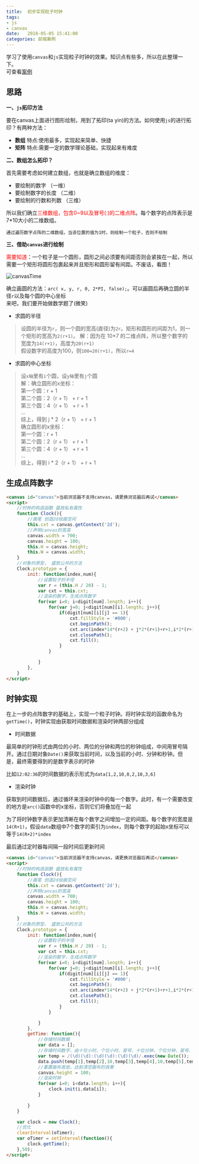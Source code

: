 ```yaml
---
title:  初步实现粒子时钟
tags:
- js
- canvas
date:   2018-05-05 15:41:00
categories: 前端案例
---
```


学习了使用``canvas``和``js``实现粒子时钟的效果。知识点有些多，所以在此整理一下。  
可查看<a href="https://hangforfreedom.github.io/some-cases/demo-6/demo.html" target="_blank">案例</a>

## 思路

<b>一、``js``拓印方法</b>    

要在canvas上面进行图形绘制，用到了拓印(ta yin)的方法。如何使用``js``的进行拓印？有两种方法：

 - <b>数组</b> 特点:使用最多，实现起来简单、快捷
 - <b>矩阵</b> 特点:需要一定的数学理论基础，实现起来有难度

<b>二、数组怎么拓印？</b>  

首先需要考虑如何建立数组，也就是确立数组的维度：

 - 要绘制的数字 （一维）
 - 要绘制数字的长度 （二维）
 - 要绘制的行数和列数 （三维）

所以我们确立<font color="red">三维数组，包含0~9以及冒号(:)的二维点阵</font>。每个数字的点阵表示是7*10大小的二维数组。  

    通过遍历数字点阵的二维数组，当该位置的值为1时，则绘制一个粒子，否则不绘制

<b>三、借助``canvas``进行绘制</b>  

<font color="red">需要知道</font>：一个粒子是一个圆形，圆形之间必须要有间距否则会紧挨在一起，所以需要一个矩形将圆形包裹起来并且矩形和圆形留有间距。不废话，看图！

<img src="https://hangforfreedom.github.io/thumbnails/canvasTime.png" alt="canvasTime">

确立画圆的方法：``arc( x, y, r, 0, 2*PI, false);``。可以画圆后再确立圆的半径``r``以及每个圆的中心坐标  
来吧，我们要开始做数学题了(微笑)

 - 求圆的半径

>设圆的半径为``r``，则一个圆的宽高(直径)为``2r``。矩形和圆形的间距为1，则一个矩形的宽高为``2(r+1)``。
  解：因为在 10*7 的二维点阵，所以整个数字的宽度为``14(r+1)``，高度为``20(r+1)``  
      假设数字的高度为100，则``100=20(r+1)``，所以``r=4``

 - 求圆的中心坐标

>设``x轴``里有``i``个圆，设``y轴``里有``j``个圆  
  解：确立圆形的x坐标：  
      第一个圆：r + 1  
      第二个圆：2（r + 1） + r + 1  
      第三个圆：4（r + 1） + r + 1  
      ...  
      综上，得到 j * 2（r + 1） + r + 1  
      确立圆形的x坐标：   
      第一个圆：r + 1  
      第二个圆：2（r + 1） + r + 1  
      第三个圆：4（r + 1） + r + 1  
      ...  
      综上，得到 i * 2（r + 1） + r + 1  
  

## 生成点阵数字

```html
<canvas id="canvas">当前浏览器不支持canvas，请更换浏览器后再试</canvas>
<script>
    //时钟的构造函数 盛放私有属性
    function Clock(){
        //画笔 创造2d绘画空间
        this.cxt = canvas.getContext('2d'); 
        //声明canvas的宽高
        canvas.width = 700;
        canvas.height = 100;
        this.H = canvas.height;
        this.W = canvas.width;
    }
    //对象的原型， 盛放公共的方法
    Clock.prototype = {
        init: function(index,num){
            //设置粒子的半径
            var r = (this.H / 20) - 1;
            var cxt = this.cxt;
            //渲染的数字，生成点阵数字
            for(var i=0; i<digit[num].length; i++){ 
                for(var j=0; j<digit[num][i].length; j++){
                    if(digit[num][i][j] == 1){
                        cxt.fillStyle = '#000';
                        cxt.beginPath();
                        cxt.arc(index*14*(r+2) + j*2*(r+1)+r+1,i*2*(r+1)+r+1,r,0,Math.PI*2,false);
                        cxt.closePath();
                        cxt.fill();
                    }
                }

            }
        },
    }
</script>
```


## 时钟实现

在上一步的点阵数字的基础上，实现一个粒子时钟。将时钟实现的函数命名为``getTime()``，时钟实现由获取时间数据和渲染时钟两部分组成

 - 时间数据

最简单的时钟形式由两位的小时、两位的分钟和两位的秒钟组成，中间用冒号隔开。通过日期对象``Date()``来获取当前时间，以及当前的小时、分钟和秒钟。但是，最终需要得到的是数字表示的时钟

比如``12:02:36``的时间数据的表示形式为``data[1,2,10,0,2,10,3,6]``

 - 渲染时钟

获取到时间数据后，通过循环来渲染时钟中的每一个数字。此时，有一个需要改变的地方是``arc()``函数中的x坐标，否则它们将叠加在一起

为了将时钟数字表示更加清晰在每个数字之间增加一定的间距。每个数字的宽度是``14(R+1)``，假设``data``数组中7个数字的索引为``index``，则每个数字的起始x坐标可以等于``14(R+2)*index``

最后通过定时器每间隔一段时间后更新时间

```html
<canvas id="canvas">当前浏览器不支持canvas，请更换浏览器后再试</canvas>
<script>
    //时钟的构造函数 盛放私有属性
    function Clock(){
        //画笔 创造2d绘画空间
        this.cxt = canvas.getContext('2d'); 
        //声明canvas的宽高
        canvas.width = 700;
        canvas.height = 100;
        this.H = canvas.height;
        this.W = canvas.width;
    }
    //对象的原型， 盛放公共的方法
    Clock.prototype = {
        init: function(index,num){
            //设置粒子的半径
            var r = (this.H / 20) - 1;
            var cxt = this.cxt;
            //渲染的数字，生成点阵数字
            for(var i=0; i<digit[num].length; i++){ 
                for(var j=0; j<digit[num][i].length; j++){
                    if(digit[num][i][j] == 1){
                        cxt.fillStyle = '#000';
                        cxt.beginPath();
                        cxt.arc(index*14*(r+2) + j*2*(r+1)+r+1,i*2*(r+1)+r+1,r,0,Math.PI*2,false);
                        cxt.closePath();
                        cxt.fill();
                    }
                }

            }
        },
        getTime: function(){
            //存储时间数据
            var data = [];
            //存储时间数字，由十位小时、个位小时、冒号、十位分钟、个位分钟、冒号、十位秒钟、个位秒钟这7个数字组成
            var temp = /(\d)(\d):(\d)(\d):(\d)(\d)/.exec(new Date());
            data.push(temp[1],temp[2],10,temp[3],temp[4],10,temp[5],temp[6]);
            //重置画布高低，达到清空画布的效果
            canvas.height = 100; 
            //渲染时钟
            for(var i=0; i<data.length; i++){
                clock.init(i,data[i]);
            }
            
        }
    }

    var clock = new Clock();
    //优化
    clearInterval(oTimer); 
    var oTimer = setInterval(function(){
        clock.getTime();
    },50);
</script>
```


<canvas id="canvas" style="display: block;"></canvas>
<style>
    @media screen and (max-width: 700px){
        #canvas{
            height: 40px;
        }
    }
</style>
<script>
(function(){ 

   var digit=
    [
        [
            [0,0,1,1,1,0,0],
            [0,1,1,0,1,1,0],
            [1,1,0,0,0,1,1],
            [1,1,0,0,0,1,1],
            [1,1,0,0,0,1,1],
            [1,1,0,0,0,1,1],
            [1,1,0,0,0,1,1],
            [1,1,0,0,0,1,1],
            [0,1,1,0,1,1,0],
            [0,0,1,1,1,0,0]
        ],//0
        [
            [0,0,0,1,1,0,0],
            [0,1,1,1,1,0,0],
            [0,0,0,1,1,0,0],
            [0,0,0,1,1,0,0],
            [0,0,0,1,1,0,0],
            [0,0,0,1,1,0,0],
            [0,0,0,1,1,0,0],
            [0,0,0,1,1,0,0],
            [0,0,0,1,1,0,0],
            [1,1,1,1,1,1,1]
        ],//1
        [
            [0,1,1,1,1,1,0],
            [1,1,0,0,0,1,1],
            [0,0,0,0,0,1,1],
            [0,0,0,0,1,1,0],
            [0,0,0,1,1,0,0],
            [0,0,1,1,0,0,0],
            [0,1,1,0,0,0,0],
            [1,1,0,0,0,0,0],
            [1,1,0,0,0,1,1],
            [1,1,1,1,1,1,1]
        ],//2
        [
            [1,1,1,1,1,1,1],
            [0,0,0,0,0,1,1],
            [0,0,0,0,1,1,0],
            [0,0,0,1,1,0,0],
            [0,0,1,1,1,0,0],
            [0,0,0,0,1,1,0],
            [0,0,0,0,0,1,1],
            [0,0,0,0,0,1,1],
            [1,1,0,0,0,1,1],
            [0,1,1,1,1,1,0]
        ],//3
        [
            [0,0,0,0,1,1,0],
            [0,0,0,1,1,1,0],
            [0,0,1,1,1,1,0],
            [0,1,1,0,1,1,0],
            [1,1,0,0,1,1,0],
            [1,1,1,1,1,1,1],
            [0,0,0,0,1,1,0],
            [0,0,0,0,1,1,0],
            [0,0,0,0,1,1,0],
            [0,0,0,1,1,1,1]
        ],//4
        [
            [1,1,1,1,1,1,1],
            [1,1,0,0,0,0,0],
            [1,1,0,0,0,0,0],
            [1,1,1,1,1,1,0],
            [0,0,0,0,0,1,1],
            [0,0,0,0,0,1,1],
            [0,0,0,0,0,1,1],
            [0,0,0,0,0,1,1],
            [1,1,0,0,0,1,1],
            [0,1,1,1,1,1,0]
        ],//5
        [
            [0,0,0,0,1,1,0],
            [0,0,1,1,0,0,0],
            [0,1,1,0,0,0,0],
            [1,1,0,0,0,0,0],
            [1,1,0,1,1,1,0],
            [1,1,0,0,0,1,1],
            [1,1,0,0,0,1,1],
            [1,1,0,0,0,1,1],
            [1,1,0,0,0,1,1],
            [0,1,1,1,1,1,0]
        ],//6
        [
            [1,1,1,1,1,1,1],
            [1,1,0,0,0,1,1],
            [0,0,0,0,1,1,0],
            [0,0,0,0,1,1,0],
            [0,0,0,1,1,0,0],
            [0,0,0,1,1,0,0],
            [0,0,1,1,0,0,0],
            [0,0,1,1,0,0,0],
            [0,0,1,1,0,0,0],
            [0,0,1,1,0,0,0]
        ],//7
        [
            [0,1,1,1,1,1,0],
            [1,1,0,0,0,1,1],
            [1,1,0,0,0,1,1],
            [1,1,0,0,0,1,1],
            [0,1,1,1,1,1,0],
            [1,1,0,0,0,1,1],
            [1,1,0,0,0,1,1],
            [1,1,0,0,0,1,1],
            [1,1,0,0,0,1,1],
            [0,1,1,1,1,1,0]
        ],//8
        [
            [0,1,1,1,1,1,0],
            [1,1,0,0,0,1,1],
            [1,1,0,0,0,1,1],
            [1,1,0,0,0,1,1],
            [0,1,1,1,0,1,1],
            [0,0,0,0,0,1,1],
            [0,0,0,0,0,1,1],
            [0,0,0,0,1,1,0],
            [0,0,0,1,1,0,0],
            [0,1,1,0,0,0,0]
        ],//9
        [
            [0,0,0,0,0,0,0],
            [0,0,1,1,1,0,0],
            [0,0,1,1,1,0,0],
            [0,0,1,1,1,0,0],
            [0,0,0,0,0,0,0],
            [0,0,0,0,0,0,0],
            [0,0,1,1,1,0,0],
            [0,0,1,1,1,0,0],
            [0,0,1,1,1,0,0],
            [0,0,0,0,0,0,0]
        ]//:
    ];   
    function Clock(){
            //画笔 创造2d绘画空间
            this.cxt = canvas.getContext('2d'); 
            //声明canvas的宽高
            canvas.width = 500;
            canvas.height = 70;
            this.H = canvas.height;
            this.W = canvas.width;
        }
        //对象的原型， 盛放公共的方法
        Clock.prototype = {
            init: function(index,num){
                //设置粒子的半径
                var r = (this.H / 20) - 1;
                var cxt = this.cxt;
                //渲染的数字，生成点阵数字
                for(var i=0; i<digit[num].length; i++){ 
                    for(var j=0; j<digit[num][i].length; j++){
                        if(digit[num][i][j] == 1){
                            cxt.fillStyle = '#000';
                            cxt.beginPath();
                            cxt.arc(index*14*(r+2) + j*2*(r+1)+r+1,i*2*(r+1)+r+1,r,0,Math.PI*2,false);
                            cxt.closePath();
                            cxt.fill();
                        }
                    }

                }
            },
            getTime: function(){
                //存储时间数据
                var data = [];
                var temp = /(\d)(\d):(\d)(\d):(\d)(\d)/.exec(new Date());
                data.push(temp[1],temp[2],10,temp[3],temp[4],10,temp[5],temp[6]);
                //重置画布高低，达到清空画布的效果
                canvas.height = 70; 
                //渲染时钟
                for(var i=0; i<data.length; i++){
                    clock.init(i,data[i]);
                }
                
            }
        }
        var clock = new Clock();
        clearInterval(oTimer); //优化
        var oTimer = setInterval(function(){
            clock.getTime();
        },50);
})();
</script>